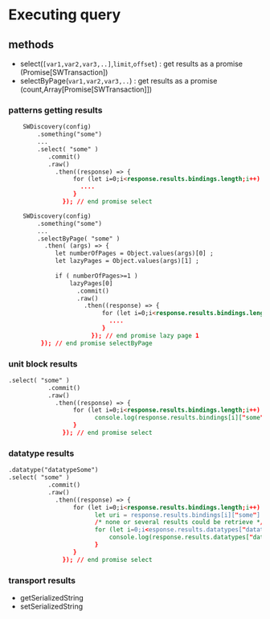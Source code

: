 # Executing query

## methods

- select(`[var1,var2,var3,..]`,`limit`,`offset`) : get results as a promise (Promise[SWTransaction])
- selectByPage(`var1,var2,var3,..`) : get results as a promise (count,Array[Promise[SWTransaction]])

### patterns getting results

```html
    SWDiscovery(config)
        .something("some")
        ...
        .select( "some" )
           .commit()
           .raw()
             .then((response) => {
                  for (let i=0;i<response.results.bindings.length;i++) {
                    ....
                  }
               }); // end promise select
```

```html
    SWDiscovery(config)
        .something("some")
        ...
        .selectByPage( "some" )
          .then( (args) => {
             let numberOfPages = Object.values(args)[0] ;
             let lazyPages = Object.values(args)[1] ;
            
             if ( numberOfPages>=1 )
                 lazyPages[0]
                   .commit()
                   .raw()
                     .then((response) => {
                          for (let i=0;i<response.results.bindings.length;i++) {
                            ....
                          }
                       }); // end promise lazy page 1
         }); // end promise selectByPage
```

### unit block results

```html
.select( "some" )
           .commit()
           .raw()
             .then((response) => {
                  for (let i=0;i<response.results.bindings.length;i++) {
                        console.log(response.results.bindings[i]["some"].value) ;
                  }
               }); // end promise select
```

### datatype results

```html
.datatype("datatypeSome")
.select( "some" )
           .commit()
           .raw()
             .then((response) => {
                  for (let i=0;i<response.results.bindings.length;i++) {
                        let uri = response.results.bindings[i]["some"].value ;
                        /* none or several results could be retrieve */
                        for (let i=0;i<esponse.results.datatypes["datatypeSome"][uri].length;i++) {
                            console.log(response.results.datatypes["datatypeSome"][uri][0].value);
                        }
                  }
               }); // end promise select
```

### transport results

- getSerializedString
- setSerializedString